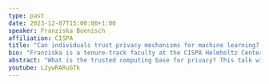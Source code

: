 ```yaml
---
type: past
date: 2023-12-07T15:00:00+1:00
speaker: Franziska Boenisch
affiliation: CISPA
title: "Can individuals trust privacy mechanisms for machine learning? A case study of federated learning"
bio: "Franziska is a tenure-track faculty at the CISPA Helmholtz Center for Information Security where she co-leads the SprintML lab. Before, she was a Postdoctoral Fellow at the University of Toronto and Vector Institute in Toronto advised by Prof. Nicolas Papernot. Her current research centers around private and trustworthy machine learning with a focus on decentralized applications. Franziska obtained her Ph.D. at the Computer Science Department at Freie University Berlin, where she pioneered the notion of individualized privacy in machine learning. During her Ph.D., Franziska was a research associate at the Fraunhofer Institute for Applied and Integrated Security (AISEC), Germany. She received a Fraunhofer TALENTA grant for outstanding female early career researchers and the German Industrial Research Foundation prize for her research on machine learning privacy."
abstract: "What is the trusted computing base for privacy? This talk will answer this question from the perspective of individual users. I will first focus on a case study of federated learning (FL). My work shows that vanilla FL currently does not provide meaningful privacy for individual users who cannot trust the central server orchestrating the FL protocol. This is because gradients of the shared model directly leak individual training data points.The resulting leakage can be amplified by a malicious attacker through small, targeted manipulations of the model weights. My work thus shows that the protection that vanilla FL claims to offer is but a thin facade: data may never \"leave'' personal devices explicitly but it certainly does so implicitly through gradients. Then, I will show that the leakage is still exploitable for what is considered the most private instantiation of FL: a protocol that combines secure aggregation with differential privacy. This highlights that individuals unable to trust the central server should instead rely on verifiable mechanisms to obtain privacy. I will conclude my talk with an outlook on how such verifiable mechanisms can be designed in the future, as well as how my work generally advances the ability to audit privacy mechanisms. "
youtube: L2ywRARuGTk
---
```

